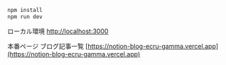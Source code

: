 ```bash
npm install
npm run dev

```

ローカル環境 [http://localhost:3000](http://localhost:3000) 

本番ページ ブログ記事一覧 [https://notion-blog-ecru-gamma.vercel.app](https://notion-blog-ecru-gamma.vercel.app) 

